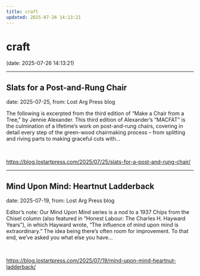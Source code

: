 ```yaml
---
title: craft
updated: 2025-07-26 14:13:21
---
```


# craft

(date: 2025-07-26 14:13:21)

---

## Slats for a Post-and-Rung Chair

date: 2025-07-25, from: Lost Arg Press blog

The following is excerpted from the third edition of “Make a Chair from a Tree,” by Jennie Alexander. This third edition of Alexander’s “MACFAT” is the culmination of a lifetime’s work on post-and-rung chairs, covering in detail every step of the green-wood chairmaking process – from splitting and riving parts to making graceful cuts with... 

<br> 

<https://blog.lostartpress.com/2025/07/25/slats-for-a-post-and-rung-chair/>

---

## Mind Upon Mind: Heartnut Ladderback

date: 2025-07-19, from: Lost Arg Press blog

Editor’s note: Our Mind Upon Mind series is a nod to a&#160;1937 Chips from the Chisel column&#160;(also featured in “Honest Labour: The Charles H. Hayward Years”), in which Hayward wrote, “The influence of mind upon mind is extraordinary.” The idea being there’s often room for improvement.&#160;To that end, we’ve asked you what else you have... 

<br> 

<https://blog.lostartpress.com/2025/07/19/mind-upon-mind-heartnut-ladderback/>

